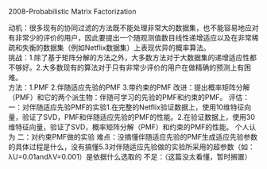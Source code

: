 
2008-Probabilistic Matrix Factorization  

动机：很多现有的协同过滤的方法既不能处理非常大的数据集，也不能容易地应对有非常少的评价的用户，因此要提出一个随观测值数目线性递增适应以及在非常稀疏和失衡的数据集（例如Netflix数据集）上表现优异的概率算法。  
挑战：1.除了基于矩阵分解的方法之外，大多数方法对于大数据集的递增适应性都不够好。2.大多数现有的算法对于只有非常少评价的用户在做精确的预测上有困难。  
方法：1.PMF
2.伴随适应先验的PMF
3.带约束的PMF
改进：提出概率矩阵分解（PMF）和它的两个派生物：伴随可学习的先验的PMF和约束的PMF。
评估：一：对伴随适应先验PMF的实验1.在完整的Netflix验证数据上，使用10维特征向量，验证了SVD，PMF和伴随适应先验的PMF的性能。2.在验证数据上，使用30维特征向量，验证了SVD，概率矩阵分解（PMF）和约束的PMF的性能。
个人认为
二：对约束PMF做的实验
难点：没搞懂伴随适应先验的PMF生成适应先验参数的具体过程是什么，没有搞懂5.3对伴随适应先验做的实验所采用的超参数（如：λU=0.01andλV=0.001）是依据什么选取的
不足：（这篇没太看懂，暂时搁置）  
